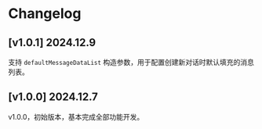 # Changelog

## [v1.0.1] 2024.12.9

支持 `defaultMessageDataList` 构造参数，用于配置创建新对话时默认填充的消息列表。

## [v1.0.0] 2024.12.7

v1.0.0，初始版本，基本完成全部功能开发。